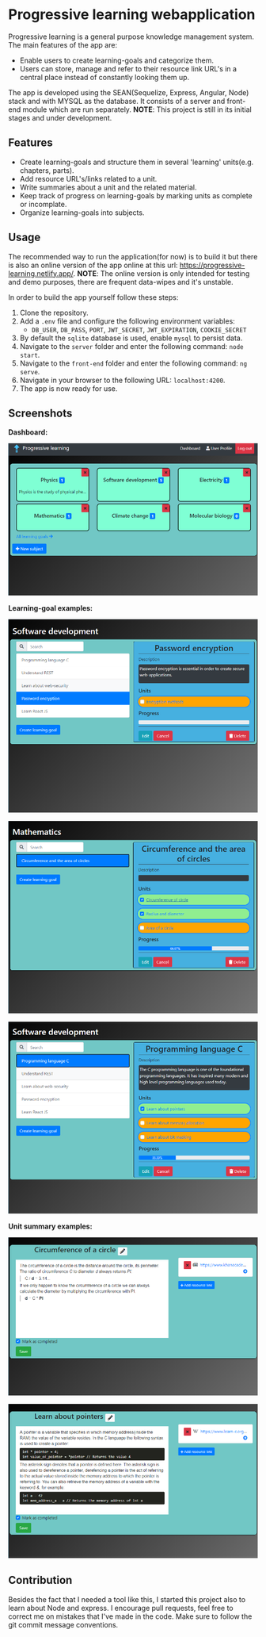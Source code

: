 # Progressive learning webapplication

Progressive learning is a general purpose knowledge management system.
The main features of the app are: 
* Enable users to create learning-goals and categorize them.
* Users can store, manage and refer to their resource link URL's in a central place instead of constantly looking them up.

The app is developed using the SEAN(Sequelize, Express, Angular, Node) stack
and with MYSQL as the database. It consists of a server and front-end module
which are run separately. **NOTE**: This project is still in its initial stages and under development.

## Features

* Create learning-goals and structure them in several 'learning' units(e.g. chapters, parts).
* Add resource URL's/links related to a unit.
* Write summaries about a unit and the related material.
* Keep track of progress on learning-goals by marking units as complete or incomplate.
* Organize learning-goals into subjects.

## Usage

The recommended way to run the application(for now) is to build it but there is also
an online version of the app online at this url: https://progressive-learning.netlify.app/.
**NOTE**: The online version is only intended for testing and demo purposes, there are 
frequent data-wipes and it's unstable.

In order to build the app yourself follow these steps: 

1. Clone the repository. 
2. Add a `.env` file and configure the following environment variables: 
    * `DB_USER`, `DB_PASS`, `PORT`, `JWT_SECRET`, `JWT_EXPIRATION`, `COOKIE_SECRET`
3. By default the `sqlite` database is used, enable `mysql` to persist data.        
4. Navigate to the `server` folder and enter the following command: `node start`.
5. Navigate to the `front-end` folder and enter the following command: 
``ng serve``.
6. Navigate in your browser to the following URL: `localhost:4200`.
7. The app is now ready for use.

## Screenshots

**Dashboard:**

![Dashboard](screenshots/dashboard-pl.png "Dashboard")

**Learning-goal examples:**

![LearningGoal](screenshots/lg-view-1.png "Learning-goal 1")  

![LearningGoal](screenshots/lg-view-2.png "Learning-goal 2")  

![LearningGoal](screenshots/lg-view-3.png "Learning-goal 3")

**Unit summary examples:**

![Unit](screenshots/task-view-1.png "Task 1")

![Unit](screenshots/task-view-2.png "Task 2")
    
## Contribution

Besides the fact that I needed a tool like this, I started this project also to learn about Node and express.
I encourage pull requests, feel free to correct me on mistakes that I've made in the code. 
Make sure to follow the git commit message conventions.





